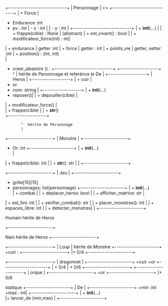 +-----------------------------+
|        Personnage           | <<abstract>>
+-----------------------------+
| + Force        |     
  + Endurance :int
  + pv : int
| - x : int                   |
| - y : int                   |
+-----------------------------+
| + __init__(...)             |
| + frappe(cible) : None      | (abstract)
| + est_vivant() : bool       |
| + modificateur_force(int) : int|

| + endurance | getter :int
| + force  | getter : int
| + points_vie | getter, setter :int
| + position() : (int, int)   
|
  + creer_aleatoire () : 
+-----------------------------+
+-------------------+                                                                       
          ^
          |   hérite de Personnage et referénce  le De
          |
+-------------------+
|      Heros        |
+-------------------+
| + cuir     |
  + or
  + nom: string
     |
+-------------------+
| + __init__(...)            
  + reposer()|
| + depouiller(cible)        |

| + modificateur_force()     |                       
| + frappe(cible)            |
| + __str__()         
+-------------------+

           ^  hérite de Personnage 
           |
+----------------------+
|       Monstre        |
+----------------------+
 + Or: int
+----------------------+
| + __init__(...)     
|  

| + frappe(cible): int |
| + __str__(): str     |
 |
+----------------------+

+----------------------+
|       Jeu        |
+----------------------+
+ grille[15][15]
+ personnages: list(personnage)
+----------------------+
| + __init__(...)     
| + combat  |
| + deplacer_heros: bool      |
| + afficher_matrice: str   |

| + est_fini: int   |
| + verifier_combat(): str     |
| + placer_monstres(): int |
| + espaces_libre: int |
| + detecter_monstres|
 |
+----------------------+

Humain        hérite de Heros 

+----------------------+

Nain       hérite de Heros
+----------------------+


+----------------------+
|      Loup        |   hérite de Monstre 
+----------------------+
+cuir : 
+----------------------+
 |+ 0/4
+----------------------+

+----------------------+
|      dragonnet        |
+----------------------+
+cuir 
+or
+----------------------+
| +  0/4
| +  0/6
+----------------------+
+----------------------+
|     orque         |
+----------------------+
+or
+----------------------+ 
|+ 0/6




statique 
+----------------------+
|      De        |
+----------------------+
+min :int
+max : int|
+----------------------+
| + __init__(...)     
|+ lancer_de (min,max)
 |
+----------------------+